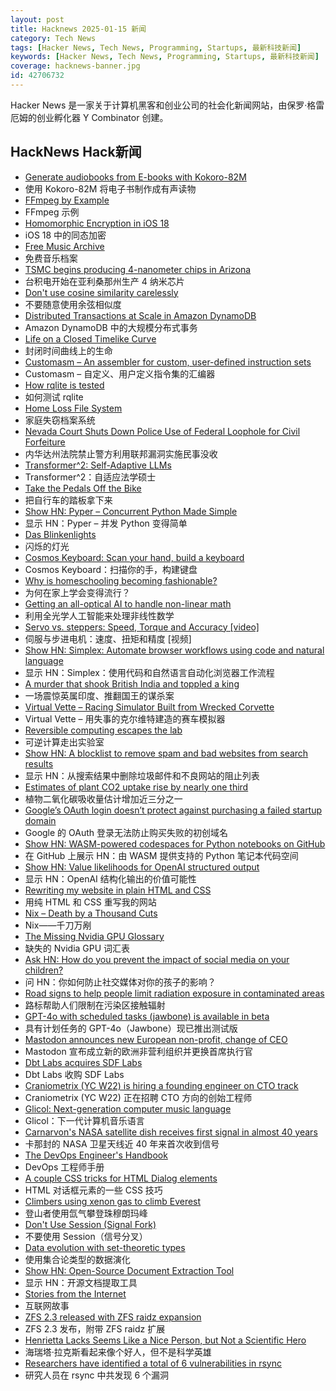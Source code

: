 ```yaml
---
layout: post
title: Hacknews 2025-01-15 新闻
category: Tech News
tags: [Hacker News, Tech News, Programming, Startups, 最新科技新闻]
keywords: [Hacker News, Tech News, Programming, Startups, 最新科技新闻]
coverage: hacknews-banner.jpg
id: 42706732
---
```


Hacker News 是一家关于计算机黑客和创业公司的社会化新闻网站，由保罗·格雷厄姆的创业孵化器 Y Combinator 创建。

## HackNews Hack新闻

- [Generate audiobooks from E-books with Kokoro-82M](https://claudio.uk/posts/epub-to-audiobook.html)
- 使用 Kokoro-82M 将电子书制作成有声读物
- [FFmpeg by Example](https://ffmpegbyexample.com/)
- FFmpeg 示例
- [Homomorphic Encryption in iOS 18](https://boehs.org/node/homomorphic-encryption)
- iOS 18 中的同态加密
- [Free Music Archive](https://freemusicarchive.org/home)
- 免费音乐档案
- [TSMC begins producing 4-nanometer chips in Arizona](https://www.reuters.com/technology/tsmc-begins-producing-4-nanometer-chips-arizona-raimondo-says-2025-01-10/)
- 台积电开始在亚利桑那州生产 4 纳米芯片
- [Don't use cosine similarity carelessly](https://p.migdal.pl/blog/2025/01/dont-use-cosine-similarity/)
- 不要随意使用余弦相似度
- [Distributed Transactions at Scale in Amazon DynamoDB](http://muratbuffalo.blogspot.com/2023/08/distributed-transactions-at-scale-in.html)
- Amazon DynamoDB 中的大规模分布式事务
- [Life on a Closed Timelike Curve](https://iopscience.iop.org/article/10.1088/1361-6382/ad98df#cqgad98dff1)
- 封闭时间曲线上的生命
- [Customasm – An assembler for custom, user-defined instruction sets](https://github.com/hlorenzi/customasm)
- Customasm – 自定义、用户定义指令集的汇编器
- [How rqlite is tested](https://philipotoole.com/how-is-rqlite-tested/)
- 如何测试 rqlite
- [Home Loss File System](https://docs.google.com/spreadsheets/d/1TPeJzW5pa-BiJZjuEa1yGSFs7ZJetbnxf2gjMvv4tkc/edit?usp=sharing)
- 家庭失窃档案系统
- [Nevada Court Shuts Down Police Use of Federal Loophole for Civil Forfeiture](https://ij.org/press-release/nevada-court-shuts-down-police-use-of-federal-loophole-for-civil-forfeiture/)
- 内华达州法院禁止警方利用联邦漏洞实施民事没收
- [Transformer^2: Self-Adaptive LLMs](https://sakana.ai/transformer-squared/)
- Transformer^2：自适应法学硕士
- [Take the Pedals Off the Bike](https://www.fortressofdoors.com/take-the-pedals-off-the-bike/)
- 把自行车的踏板拿下来
- [Show HN: Pyper – Concurrent Python Made Simple](https://github.com/pyper-dev/pyper)
- 显示 HN：Pyper – 并发 Python 变得简单
- [Das Blinkenlights](https://rodyne.com/?p=1674)
- 闪烁的灯光
- [Cosmos Keyboard: Scan your hand, build a keyboard](https://ryanis.cool/cosmos/)
- Cosmos Keyboard：扫描你的手，构建键盘
- [Why is homeschooling becoming fashionable?](https://newsletter.goodtechthings.com/p/why-are-tech-people-suddenly-so-into)
- 为何在家上学会变得流行？
- [Getting an all-optical AI to handle non-linear math](https://arstechnica.com/science/2025/01/getting-an-all-optical-ai-to-handle-non-linear-math/)
- 利用全光学人工智能来处理非线性数学
- [Servo vs. steppers: Speed, Torque and Accuracy [video]](https://www.youtube.com/watch?v=H-nO1F-AO9I)
- 伺服与步进电机：速度、扭矩和精度 [视频]
- [Show HN: Simplex: Automate browser workflows using code and natural language](https://www.simplex.sh/playground)
- 显示 HN：Simplex：使用代码和自然语言自动化浏览器工作流程
- [A murder that shook British India and toppled a king](https://www.bbc.co.uk/news/articles/c70e0drd480o)
- 一场震惊英属印度、推翻国王的谋杀案
- [Virtual Vette – Racing Simulator Built from Wrecked Corvette](https://www.instructables.com/Virtual-Vette-Racing-Simulator-Built-From-Wrecked-/)
- Virtual Vette – 用失事的克尔维特建造的赛车模拟器
- [Reversible computing escapes the lab](https://spectrum.ieee.org/reversible-computing)
- 可逆计算走出实验室
- [Show HN: A blocklist to remove spam and bad websites from search results](https://github.com/popcar2/BadWebsiteBlocklist)
- 显示 HN：从搜索结果中删除垃圾邮件和不良网站的阻止列表
- [Estimates of plant CO2 uptake rise by nearly one third](https://www.ornl.gov/news/plant-co2-uptake-rises-nearly-one-third-new-global-estimates)
- 植物二氧化碳吸收量估计增加近三分之一
- [Google’s OAuth login doesn’t protect against purchasing a failed startup domain](https://trufflesecurity.com/blog/millions-at-risk-due-to-google-s-oauth-flaw)
- Google 的 OAuth 登录无法防止购买失败的初创域名
- [Show HN: WASM-powered codespaces for Python notebooks on GitHub](https://docs.marimo.io/guides/publishing/playground/#open-notebooks-hosted-on-github)
- 在 GitHub 上展示 HN：由 WASM 提供支持的 Python 笔记本代码空间
- [Show HN: Value likelihoods for OpenAI structured output](https://arena-ai.github.io/structured-logprobs/)
- 显示 HN：OpenAI 结构化输出的价值可能性
- [Rewriting my website in plain HTML and CSS](https://www.vijayp.dev/blog/rewrite-plain-html/)
- 用纯 HTML 和 CSS 重写我的网站
- [Nix – Death by a Thousand Cuts](https://www.dgt.is/blog/2025-01-10-nix-death-by-a-thousand-cuts/)
- Nix——千刀万剐
- [The Missing Nvidia GPU Glossary](https://modal.com/gpu-glossary/readme)
- 缺失的 Nvidia GPU 词汇表
- [Ask HN: How do you prevent the impact of social media on your children?]()
- 问 HN：你如何防止社交媒体对你的孩子的影响？
- [Road signs to help people limit radiation exposure in contaminated areas](https://www.theautopian.com/if-you-ever-see-this-speed-sign-youre-probably-going-to-die/)
- 路标帮助人们限制在污染区接触辐射
- [GPT-4o with scheduled tasks (jawbone) is available in beta](https://chatgpt.com/?model=gpt-4o-jawbone)
- 具有计划任务的 GPT-4o（Jawbone）现已推出测试版
- [Mastodon announces new European non-profit, change of CEO](https://blog.joinmastodon.org/2025/01/the-people-should-own-the-town-square/)
- Mastodon 宣布成立新的欧洲非营利组织并更换首席执行官
- [Dbt Labs acquires SDF Labs](https://www.getdbt.com/blog/dbt-labs-acquires-sdf-labs)
- Dbt Labs 收购 SDF Labs
- [Craniometrix (YC W22) is hiring a founding engineer on CTO track](https://www.ycombinator.com/companies/craniometrix/jobs/5Ucqf0Q-founding-full-stack-engineer-cto-track)
- Craniometrix (YC W22) 正在招聘 CTO 方向的创始工程师
- [Glicol: Next-generation computer music language](https://glicol.org/)
- Glicol：下一代计算机音乐语言
- [Carnarvon's NASA satellite dish receives first signal in almost 40 years](https://www.abc.net.au/news/2024-12-03/carnarvon-nasa-dish-receives-signal-repairs/104672866)
- 卡那封的 NASA 卫星天线近 40 年来首次收到信号
- [The DevOps Engineer's Handbook](https://octopus.com/devops/)
- DevOps 工程师手册
- [A couple CSS tricks for HTML Dialog elements](https://cassidoo.co/post/css-for-dialogs/)
- HTML 对话框元素的一些 CSS 技巧
- [Climbers using xenon gas to climb Everest](https://gripped.com/profiles/climbers-using-xenon-gas-which-is-banned-in-sports-to-climb-everest/)
- 登山者使用氙气攀登珠穆朗玛峰
- [Don't Use Session (Signal Fork)](https://soatok.blog/2025/01/14/dont-use-session-signal-fork/)
- 不要使用 Session（信号分叉）
- [Data evolution with set-theoretic types](https://dashbit.co/blog/data-evolution-with-set-theoretic-types)
- 使用集合论类型的数据演化
- [Show HN: Open-Source Document Extraction Tool](https://github.com/harishdeivanayagam/rowfill)
- 显示 HN：开源文档提取工具
- [Stories from the Internet](https://dbrgn.ch/stories-from-the-internet.html)
- 互联网故事
- [ZFS 2.3 released with ZFS raidz expansion](https://github.com/openzfs/zfs/releases/tag/zfs-2.3.0)
- ZFS 2.3 发布，附带 ZFS raidz 扩展
- [Henrietta Lacks Seems Like a Nice Person, but Not a Scientific Hero](https://www.astralcodexten.com/p/henrietta-lacks-seems-like-a-nice)
- 海瑞塔·拉克斯看起来像个好人，但不是科学英雄
- [Researchers have identified a total of 6 vulnerabilities in rsync](https://www.openwall.com/lists/oss-security/2025/01/14/3)
- 研究人员在 rsync 中共发现 6 个漏洞

